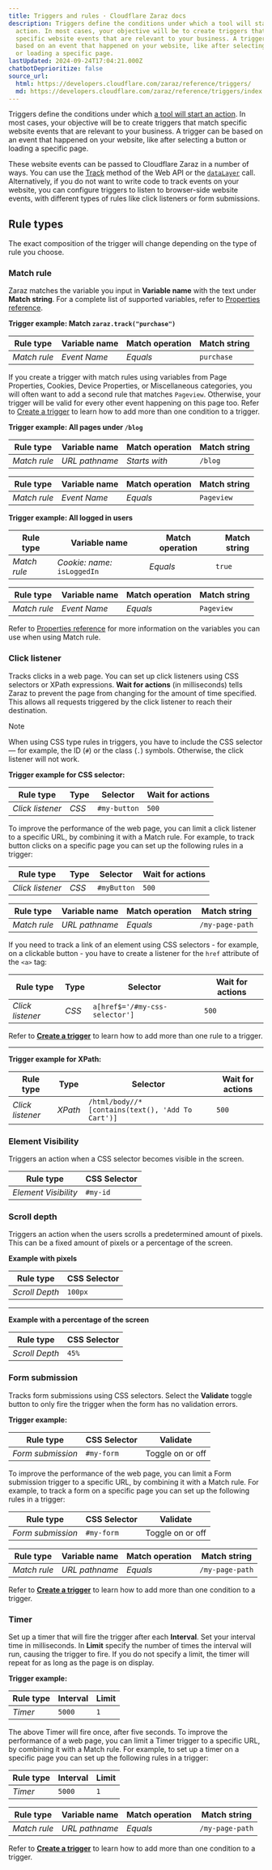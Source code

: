 ```yaml
---
title: Triggers and rules · Cloudflare Zaraz docs
description: Triggers define the conditions under which a tool will start an
  action. In most cases, your objective will be to create triggers that match
  specific website events that are relevant to your business. A trigger can be
  based on an event that happened on your website, like after selecting a button
  or loading a specific page.
lastUpdated: 2024-09-24T17:04:21.000Z
chatbotDeprioritize: false
source_url:
  html: https://developers.cloudflare.com/zaraz/reference/triggers/
  md: https://developers.cloudflare.com/zaraz/reference/triggers/index.md
---
```


Triggers define the conditions under which [a tool will start an action](https://developers.cloudflare.com/zaraz/custom-actions/). In most cases, your objective will be to create triggers that match specific website events that are relevant to your business. A trigger can be based on an event that happened on your website, like after selecting a button or loading a specific page.

These website events can be passed to Cloudflare Zaraz in a number of ways. You can use the [Track](https://developers.cloudflare.com/zaraz/web-api/track/) method of the Web API or the [`dataLayer`](https://developers.cloudflare.com/zaraz/advanced/datalayer-compatibility/) call. Alternatively, if you do not want to write code to track events on your website, you can configure triggers to listen to browser-side website events, with different types of rules like click listeners or form submissions.

## Rule types

The exact composition of the trigger will change depending on the type of rule you choose.

### Match rule

Zaraz matches the variable you input in **Variable name** with the text under **Match string**. For a complete list of supported variables, refer to [Properties reference](https://developers.cloudflare.com/zaraz/reference/properties-reference/).

**Trigger example: Match `zaraz.track("purchase")`**

| Rule type | Variable name | Match operation | Match string |
| - | - | - | - |
| *Match rule* | *Event Name* | *Equals* | `purchase` |

If you create a trigger with match rules using variables from Page Properties, Cookies, Device Properties, or Miscellaneous categories, you will often want to add a second rule that matches `Pageview`. Otherwise, your trigger will be valid for every other event happening on this page too. Refer to [Create a trigger](https://developers.cloudflare.com/zaraz/custom-actions/create-trigger/) to learn how to add more than one condition to a trigger.

**Trigger example: All pages under `/blog`**

| Rule type | Variable name | Match operation | Match string |
| - | - | - | - |
| *Match rule* | *URL pathname* | *Starts with* | `/blog` |

| Rule type | Variable name | Match operation | Match string |
| - | - | - | - |
| *Match rule* | *Event Name* | *Equals* | `Pageview` |

**Trigger example: All logged in users**

| Rule type | Variable name | Match operation | Match string |
| - | - | - | - |
| *Match rule* | *Cookie: name:* `isLoggedIn` | *Equals* | `true` |

| Rule type | Variable name | Match operation | Match string |
| - | - | - | - |
| *Match rule* | *Event Name* | *Equals* | `Pageview` |

Refer to [Properties reference](https://developers.cloudflare.com/zaraz/reference/properties-reference/) for more information on the variables you can use when using Match rule.

### Click listener

Tracks clicks in a web page. You can set up click listeners using CSS selectors or XPath expressions. **Wait for actions** (in milliseconds) tells Zaraz to prevent the page from changing for the amount of time specified. This allows all requests triggered by the click listener to reach their destination.

Note

When using CSS type rules in triggers, you have to include the CSS selector — for example, the ID (`#`) or the class (`.`) symbols. Otherwise, the click listener will not work.

**Trigger example for CSS selector:**

| Rule type | Type | Selector | Wait for actions |
| - | - | - | - |
| *Click listener* | *CSS* | `#my-button` | `500` |

To improve the performance of the web page, you can limit a click listener to a specific URL, by combining it with a Match rule. For example, to track button clicks on a specific page you can set up the following rules in a trigger:

| Rule type | Type | Selector | Wait for actions |
| - | - | - | - |
| *Click listener* | *CSS* | `#myButton` | `500` |

| Rule type | Variable name | Match operation | Match string |
| - | - | - | - |
| *Match rule* | *URL pathname* | *Equals* | `/my-page-path` |

If you need to track a link of an element using CSS selectors - for example, on a clickable button - you have to create a listener for the `href` attribute of the `<a>` tag:

| Rule type | Type | Selector | Wait for actions |
| - | - | - | - |
| *Click listener* | *CSS* | `a[href$='/#my-css-selector']` | `500` |

Refer to [**Create a trigger**](https://developers.cloudflare.com/zaraz/custom-actions/create-trigger/) to learn how to add more than one rule to a trigger.

***

**Trigger example for XPath:**

| Rule type | Type | Selector | Wait for actions |
| - | - | - | - |
| *Click listener* | *XPath* | `/html/body//*[contains(text(), 'Add To Cart')]` | `500` |

### Element Visibility

Triggers an action when a CSS selector becomes visible in the screen.

| Rule type | CSS Selector |
| - | - |
| *Element Visibility* | `#my-id` |

### Scroll depth

Triggers an action when the users scrolls a predetermined amount of pixels. This can be a fixed amount of pixels or a percentage of the screen.

**Example with pixels**

| Rule type | CSS Selector |
| - | - |
| *Scroll Depth* | `100px` |

***

**Example with a percentage of the screen**

| Rule type | CSS Selector |
| - | - |
| *Scroll Depth* | `45%` |

### Form submission

Tracks form submissions using CSS selectors. Select the **Validate** toggle button to only fire the trigger when the form has no validation errors.

**Trigger example:**

| Rule type | CSS Selector | Validate |
| - | - | - |
| *Form submission* | `#my-form` | Toggle on or off |

To improve the performance of the web page, you can limit a Form submission trigger to a specific URL, by combining it with a Match rule. For example, to track a form on a specific page you can set up the following rules in a trigger:

| Rule type | CSS Selector | Validate |
| - | - | - |
| *Form submission* | `#my-form` | Toggle on or off |

| Rule type | Variable name | Match operation | Match string |
| - | - | - | - |
| *Match rule* | *URL pathname* | *Equals* | `/my-page-path` |

Refer to [**Create a trigger**](https://developers.cloudflare.com/zaraz/custom-actions/create-trigger/) to learn how to add more than one condition to a trigger.

### Timer

Set up a timer that will fire the trigger after each **Interval**. Set your interval time in milliseconds. In **Limit** specify the number of times the interval will run, causing the trigger to fire. If you do not specify a limit, the timer will repeat for as long as the page is on display.

**Trigger example:**

| Rule type | Interval | Limit |
| - | - | - |
| *Timer* | `5000` | `1` |

The above Timer will fire once, after five seconds. To improve the performance of a web page, you can limit a Timer trigger to a specific URL, by combining it with a Match rule. For example, to set up a timer on a specific page you can set up the following rules in a trigger:

| Rule type | Interval | Limit |
| - | - | - |
| *Timer* | `5000` | `1` |

| Rule type | Variable name | Match operation | Match string |
| - | - | - | - |
| *Match rule* | *URL pathname* | *Equals* | `/my-page-path` |

Refer to [**Create a trigger**](https://developers.cloudflare.com/zaraz/custom-actions/create-trigger/) to learn how to add more than one condition to a trigger.
